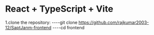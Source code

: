 # React + TypeScript + Vite

1.clone the repository:
----git clone https://github.com/rajkumar2003-12/SaptJanm-frontend
----cd frontend
